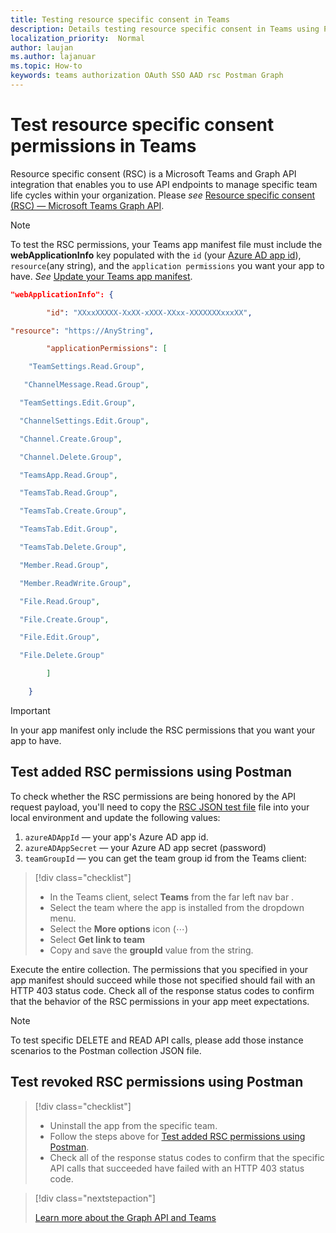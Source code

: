 ```yaml
---
title: Testing resource specific consent in Teams
description: Details testing resource specific consent in Teams using Postman
localization_priority:  Normal
author: laujan
ms.author: lajanuar
ms.topic: How-to
keywords: teams authorization OAuth SSO AAD rsc Postman Graph
---
```


# Test resource specific consent permissions  in Teams

Resource specific consent (RSC) is a Microsoft Teams and Graph API integration that enables you to use API endpoints to manage specific team life cycles within your organization. Please *see*  [Resource specific consent (RSC) — Microsoft Teams Graph API](./resource-specific-consent.md). 

> [!NOTE]
>To test the RSC permissions, your Teams app manifest file must include the **webApplicationInfo** key populated with the `id` (your [Azure AD app id](././resource-specific-consent.md#register-your-app-using-the-azure-portal)), `resource`(any string), and the `application permissions` you want your app to have.  *See* [Update your Teams app manifest](./resource-specific-consent.md#update-your-teams-app-manifest).

```json
"webApplicationInfo": {

        "id": "XXxxXXXXX-XxXX-xXXX-XXxx-XXXXXXXxxxXX", 

"resource": "https://AnyString",

        "applicationPermissions": [

    "TeamSettings.Read.Group",

   "ChannelMessage.Read.Group",

  "TeamSettings.Edit.Group",

  "ChannelSettings.Edit.Group",

  "Channel.Create.Group",

  "Channel.Delete.Group",

  "TeamsApp.Read.Group",

  "TeamsTab.Read.Group",

  "TeamsTab.Create.Group",

  "TeamsTab.Edit.Group",

  "TeamsTab.Delete.Group",

  "Member.Read.Group",

  "Member.ReadWrite.Group",

  "File.Read.Group",

  "File.Create.Group",

  "File.Edit.Group",

  "File.Delete.Group"

        ]

    }
```

>[!IMPORTANT]
In your app manifest only include the RSC permissions that you want your app to have.

## Test added RSC permissions using Postman

To check whether the RSC permissions are being honored by the API request payload, you'll need to copy the [RSC JSON test file](test-rsc-json-file.md) file into your local environment and update the following values:

1. `azureADAppId`  — your app's Azure AD app id.
1. `azureADAppSecret`  — your Azure AD app secret (password)
1. `teamGroupId` — you can get the team group id from the Teams client:

> [!div class="checklist"]
>
> * In the Teams client, select **Teams** from the far left nav bar .
> * Select the team where the app is installed from the dropdown menu.
> * Select the **More options** icon (&#8943;)
> * Select **Get link to team** 
> * Copy and save the **groupId** value from the string.

Execute the entire collection. The permissions that you specified in your app manifest should succeed while those not specified should fail with an HTTP 403 status code. Check all of the response status codes to confirm that the behavior of the RSC permissions in your app meet expectations. 

>[!NOTE]
>To test specific DELETE and READ API calls, please add those instance scenarios to the Postman collection JSON file.

## Test  revoked RSC permissions using Postman

> [!div class="checklist"]
>
> * Uninstall the app from the specific team.
> * Follow the steps above for [Test added RSC permissions using Postman](#test-added-rsc-permissions-using-postman).
> * Check all of the response status codes to confirm that the specific API calls that succeeded have failed with an HTTP 403 status code.

> [!div class="nextstepaction"]
>
> [Learn more about the Graph API and Teams](/graph/api/resources/teams-api-overview?view=graph-rest-1.0)